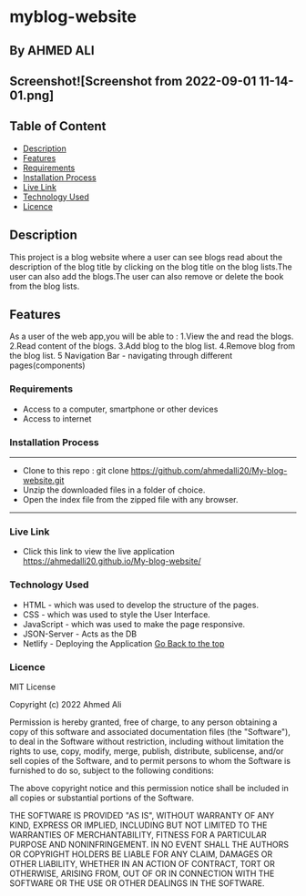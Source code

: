 # myblog-website
 ## By AHMED ALI

 ## Screenshot![Screenshot from 2022-09-01 11-14-01.png]


 ## Table of Content
 - [Description](#description)
 - [Features](#features)
 - [Requirements](#requirements)
 - [Installation Process](#installation-process)
 - [Live Link](#live-link)
 - [Technology Used](#technology-used)
 - [Licence](#licence)


 ## Description
 <p>This project is a blog website where a user can see blogs read about the description of the blog title by clicking on the blog title on the blog lists.The user can also add the blogs.The user can also remove or delete the book from the blog lists.</p>

## Features

As a user of the web app,you will be able to :
1.View the and read the blogs.
2.Read content of the blogs.
3.Add blog to the blog list.
4.Remove blog from the blog list.
5 Navigation Bar - navigating through different pages(components)

 ###  Requirements
 * Access to  a computer, smartphone or other devices
 * Access to internet


 ### Installation Process
 ****
* Clone to this repo : git clone https://github.com/ahmedalli20/My-blog-website.git
* Unzip the downloaded files in a folder of choice.
* Open the index file from the zipped file with any browser.
 ****


### Live Link
- Click this link to view the live application https://ahmedalli20.github.io/My-blog-website/ 


### Technology Used
* HTML - which was used to develop the structure of the pages.
* CSS - which was used to style the User Interface.
* JavaScript - which was used to make the page responsive.
* JSON-Server - Acts as the DB
* Netlify - Deploying the Application
[Go Back to the top](#myblog-website)

### Licence

MIT License

Copyright (c) 2022 Ahmed Ali

Permission is hereby granted, free of charge, to any person obtaining a copy
of this software and associated documentation files (the "Software"), to deal
in the Software without restriction, including without limitation the rights
to use, copy, modify, merge, publish, distribute, sublicense, and/or sell
copies of the Software, and to permit persons to whom the Software is
furnished to do so, subject to the following conditions:

The above copyright notice and this permission notice shall be included in all
copies or substantial portions of the Software.

THE SOFTWARE IS PROVIDED "AS IS", WITHOUT WARRANTY OF ANY KIND, EXPRESS OR
IMPLIED, INCLUDING BUT NOT LIMITED TO THE WARRANTIES OF MERCHANTABILITY,
FITNESS FOR A PARTICULAR PURPOSE AND NONINFRINGEMENT. IN NO EVENT SHALL THE
AUTHORS OR COPYRIGHT HOLDERS BE LIABLE FOR ANY CLAIM, DAMAGES OR OTHER
LIABILITY, WHETHER IN AN ACTION OF CONTRACT, TORT OR OTHERWISE, ARISING FROM,
OUT OF OR IN CONNECTION WITH THE SOFTWARE OR THE USE OR OTHER DEALINGS IN THE
SOFTWARE.


